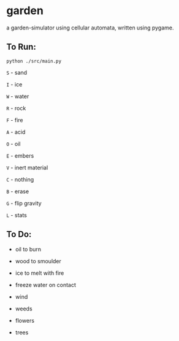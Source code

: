 # garden
a garden-simulator using cellular automata, written using pygame.

## To Run:

`python ./src/main.py`

`S` - sand  

`I` - ice

`W` - water  

`R` - rock  

`F` - fire  

`A` - acid  

`O` - oil

`E` - embers

`V` - inert material  

`C` - nothing  

`B` - erase  

`G` - flip gravity  

`L` - stats  


## To Do:

- oil to burn
- wood to smoulder
- ice to melt with fire 
- freeze water on contact
- wind

- weeds
- flowers
- trees


